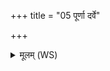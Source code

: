 +++
title = "05 पूर्णा दर्वे"

+++
<details><summary>मूलम् (WS)</summary>

पूर्णा दर्वे परा पत सुपूर्णा पुनरा पत ।  
सर्वान् यज्ञान् सम्पृञ्चतीषमूर्जं न आ भर ॥ ५ ॥
</details>